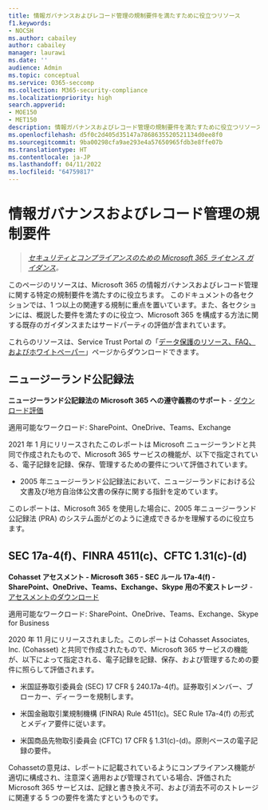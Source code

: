 ```yaml
---
title: 情報ガバナンスおよびレコード管理の規制要件を満たすために役立つリソース
f1.keywords:
- NOCSH
ms.author: cabailey
author: cabailey
manager: laurawi
ms.date: ''
audience: Admin
ms.topic: conceptual
ms.service: O365-seccomp
ms.collection: M365-security-compliance
ms.localizationpriority: high
search.appverid:
- MOE150
- MET150
description: 情報ガバナンスおよびレコード管理の規制要件を満たすために役立つリソース。
ms.openlocfilehash: d5f0c2d405d35147a7868635520521134d0ee8f0
ms.sourcegitcommit: 9ba00298cfa9ae293e4a57650965fdb3e8ffe07b
ms.translationtype: HT
ms.contentlocale: ja-JP
ms.lasthandoff: 04/11/2022
ms.locfileid: "64759817"
---
```

# <a name="regulatory-requirements-for-information-governance-and-records-management"></a>情報ガバナンスおよびレコード管理の規制要件

>*[セキュリティとコンプライアンスのための Microsoft 365 ライセンス ガイダンス](/office365/servicedescriptions/microsoft-365-service-descriptions/microsoft-365-tenantlevel-services-licensing-guidance/microsoft-365-security-compliance-licensing-guidance)。*

このページのリソースは、Microsoft 365 の情報ガバナンスおよびレコード管理に関する特定の規制要件を満たすのに役立ちます。 このドキュメントの各セクションでは、1 つ以上の関連する規制に重点を置いています。また、各セクションには、概説した要件を満たすのに役立つ、Microsoft 365 を構成する方法に関する既存のガイダンスまたはサードパーティの評価が含まれています。

これらのリソースは、Service Trust Portal の「[データ保護のリソース、FAQ、およびホワイトペーパー](https://servicetrust.microsoft.com/ViewPage/TrustDocuments)」ページからダウンロードできます。

## <a name="new-zealand-public-records-act"></a>ニュージーランド公記録法

**ニュージーランド公記録法の Microsoft 365 への遵守義務のサポート** - [ダウンロード評価](https://aka.ms/NZPRA)

適用可能なワークロード: SharePoint、OneDrive、Teams、Exchange

2021 年 1 月にリリースされたこのレポートは Microsoft ニュージーランドと共同で作成されたもので、Microsoft 365 サービスの機能が、以下で指定されている、電子記録を記録、保存、管理するための要件について評価されています。 

- 2005 年ニュージーランド公記録法において、ニュージーランドにおける公文書及び地方自治体公文書の保存に関する指針を定めています。

このレポートは、Microsoft 365 を使用した場合に、2005 年ニュージーランド公記録法 (PRA) のシステム面がどのように達成できるかを理解するのに役立ちます。

## <a name="sec-17a-4f-finra-4511c-and-cftc-131c-d"></a>SEC 17a-4(f)、FINRA 4511(c)、CFTC 1.31(c)-(d)

**Cohasset アセスメント - Microsoft 365 - SEC ルール 17a-4(f) - SharePoint、OneDrive、Teams、Exchange、Skype 用の不変ストレージ** - [アセスメントのダウンロード](https://servicetrust.microsoft.com/ViewPage/TrustDocuments?command=Download&downloadType=Document&downloadId=9fa8349d-a0c9-47d9-93ad-472aa0fa44ec&docTab=6d000410-c9e9-11e7-9a91-892aae8839ad_FAQ_and_White_Papers)

適用可能なワークロード: SharePoint、OneDrive、Teams、Exchange、Skype for Business

2020 年 11 月にリリースされました。このレポートは Cohasset Associates, Inc. (Cohasset) と共同で作成されたもので、Microsoft 365 サービスの機能が、以下によって指定される、電子記録を記録、保存、および管理するための要件に照らして評価されます。  

- 米国証券取引委員会 (SEC) 17 CFR § 240.17a-4(f)。証券取引メンバー、ブローカー、ディーラーを規制します。  

- 米国金融取引業規制機構 (FINRA) Rule 4511(c)。SEC Rule 17a-4(f) の形式とメディア要件に従います。  

- 米国商品先物取引委員会 (CFTC) 17 CFR § 1.31(c)-(d)。原則ベースの電子記録の要件。

Cohassetの意見は、レポートに記載されているようにコンプライアンス機能が適切に構成され、注意深く適用および管理されている場合、評価された Microsoft 365 サービスは、記録と書き換え不可、および消去不可のストレージに関連する 5 つの要件を満たすというものです。